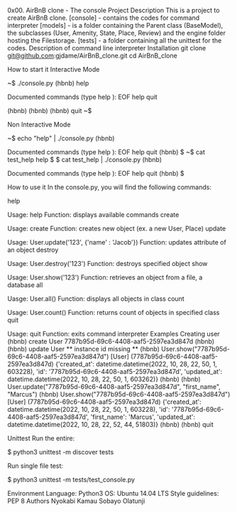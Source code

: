 0x00. AirBnB clone - The console
Project Description
This is a project to create AirBnB clone.
[console] - contains the codes for command interpreter
[models] - is a folder containing the Parent class (BaseModel), the subclasses (User, Amenity, State, Place, Review) and the engine folder hosting the Filestorage.
[tests] - a folder containing all the unittest for the codes.
Description of command line interpreter
Installation
git clone git@github.com:gjdame/AirBnB_clone.git cd AirBnB_clone

How to start it
Interactive Mode

~$ ./console.py (hbnb) help

Documented commands (type help ):
EOF help quit

(hbnb) (hbnb) (hbnb) quit ~$

Non Interactive Mode

~$ echo "help" | ./console.py (hbnb)

Documented commands (type help ):
EOF help quit (hbnb) $ ~$ cat test_help help $ $ cat test_help | ./console.py (hbnb)

Documented commands (type help ):
EOF help quit (hbnb) $

How to use it
In the console.py, you will find the following commands:

help

Usage: help
Function: displays available commands
create

Usage: create
Function: creates new object (ex. a new User, Place)
update

Usage: User.update('123', {'name' : 'Jacob'})
Function: updates attribute of an object
destroy

Usage: User.destroy('123')
Function: destroys specified object
show

Usage: User.show('123')
Function: retrieves an object from a file, a database
all

Uasge: User.all()
Function: displays all objects in class
count

Usage: User.count()
Function: returns count of objects in specified class
quit

Usage: quit
Function: exits command interpreter
Examples
Creating user
(hbnb) create User 7787b95d-69c6-4408-aaf5-2597ea3d847d (hbnb) (hbnb) update User ** instance id missing ** (hbnb) User.show("7787b95d-69c6-4408-aaf5-2597ea3d847d") [User] (7787b95d-69c6-4408-aaf5-2597ea3d847d) {'created_at': datetime.datetime(2022, 10, 28, 22, 50, 1, 603228), 'id': '7787b95d-69c6-4408-aaf5-2597ea3d847d', 'updated_at': datetime.datetime(2022, 10, 28, 22, 50, 1, 603262)} (hbnb) (hbnb) User.update("7787b95d-69c6-4408-aaf5-2597ea3d847d", "first_name", "Marcus") (hbnb) User.show("7787b95d-69c6-4408-aaf5-2597ea3d847d") [User] (7787b95d-69c6-4408-aaf5-2597ea3d847d) {'created_at': datetime.datetime(2022, 10, 28, 22, 50, 1, 603228), 'id': '7787b95d-69c6-4408-aaf5-2597ea3d847d', 'first_name': 'Marcus', 'updated_at': datetime.datetime(2022, 10, 28, 22, 52, 44, 51803)} (hbnb) (hbnb) quit

Unittest
Run the entire:

$ python3 unittest -m discover tests

Run single file test:

$ python3 unittest -m tests/test_console.py

Environment
Language: Python3
OS: Ubuntu 14.04 LTS
Style guidelines: PEP 8
Authors
Nyokabi Kamau
Sobayo Olatunji
